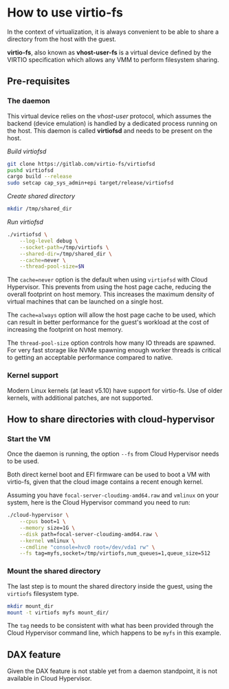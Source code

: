 # How to use virtio-fs

In the context of virtualization, it is always convenient to be able to share a
directory from the host with the guest.

__virtio-fs__, also known as __vhost-user-fs__ is a virtual device defined by
the VIRTIO specification which allows any VMM to perform filesystem sharing.

## Pre-requisites

### The daemon

This virtual device relies on the _vhost-user_ protocol, which assumes the
backend (device emulation) is handled by a dedicated process running on the
host. This daemon is called __virtiofsd__ and needs to be present on the host.

_Build virtiofsd_
```bash
git clone https://gitlab.com/virtio-fs/virtiofsd
pushd virtiofsd
cargo build --release
sudo setcap cap_sys_admin+epi target/release/virtiofsd
```

_Create shared directory_
```bash
mkdir /tmp/shared_dir
```
_Run virtiofsd_
```bash
./virtiofsd \
    --log-level debug \
    --socket-path=/tmp/virtiofs \
    --shared-dir=/tmp/shared_dir \
    --cache=never \
    --thread-pool-size=$N
```

The `cache=never` option is the default when using `virtiofsd` with
Cloud Hypervisor. This prevents from using the host page cache, reducing the
overall footprint on host memory. This increases the maximum density of virtual
machines that can be launched on a single host.

The `cache=always` option will allow the host page cache to be used, which can
result in better performance for the guest's workload at the cost of increasing
the footprint on host memory.

The `thread-pool-size` option controls how many IO threads are spawned. For
very fast storage like NVMe spawning enough worker threads is critical to
getting an acceptable performance compared to native.

### Kernel support

Modern Linux kernels (at least v5.10) have support for virtio-fs. Use of older
kernels, with additional patches, are not supported.

## How to share directories with cloud-hypervisor

### Start the VM

Once the daemon is running, the option `--fs` from Cloud Hypervisor needs
to be used.

Both direct kernel boot and EFI firmware can be used to boot a VM with
virtio-fs, given that the cloud image contains a recent enough kernel.

Assuming you have `focal-server-cloudimg-amd64.raw` and `vmlinux` on your
system, here is the Cloud Hypervisor command you need to run:
```bash
./cloud-hypervisor \
    --cpus boot=1 \
    --memory size=1G \
    --disk path=focal-server-cloudimg-amd64.raw \
    --kernel vmlinux \
    --cmdline "console=hvc0 root=/dev/vda1 rw" \
    --fs tag=myfs,socket=/tmp/virtiofs,num_queues=1,queue_size=512
```

### Mount the shared directory

The last step is to mount the shared directory inside the guest, using the
`virtiofs` filesystem type.

```bash
mkdir mount_dir
mount -t virtiofs myfs mount_dir/
```

The `tag` needs to be consistent with what has been provided through the
Cloud Hypervisor command line, which happens to be `myfs` in this example.

## DAX feature

Given the DAX feature is not stable yet from a daemon standpoint, it is not
available in Cloud Hypervisor.
